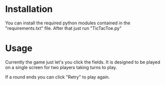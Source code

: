 # Installation

You can install the required python modules contained in the
"requirements.txt" file. After that just run "TicTacToe.py"

# Usage

Currently the game just let's you click the fields. It is designed to be played on a single screen for two players taking turns to play.

If a round ends you can click "Retry" to play again.
